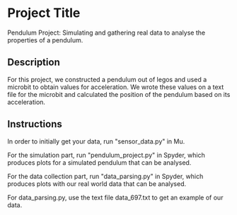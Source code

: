 # Project Title

Pendulum Project: Simulating and gathering real data to analyse the properties of a pendulum.

## Description

For this project, we constructed a pendulum out of legos and used a microbit to obtain values for acceleration. We wrote these values on a text file for the microbit and calculated the position of the pendulum based on its acceleration.

## Instructions

In order to initially get your data, run "sensor_data.py" in Mu.

For the simulation part, run "pendulum_project.py" in Spyder, which produces plots for a simulated pendulum that can be analysed. 

For the data collection part, run "data_parsing.py" in Spyder, which produces plots with our real world data that can be analysed.

For data_parsing.py, use the text file data_697.txt to get an example of our data.
